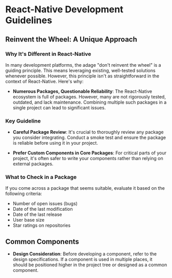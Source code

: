 # React-Native Development Guidelines

## Reinvent the Wheel: A Unique Approach

### Why It's Different in React-Native
In many development platforms, the adage "don't reinvent the wheel" is a guiding principle. This means leveraging existing, well-tested solutions whenever possible. However, this principle isn't as straightforward in the context of React-Native. Here's why:

- **Numerous Packages, Questionable Reliability**: The React-Native ecosystem is full of packages. However, many are not rigorously tested, outdated, and lack maintenance. Combining multiple such packages in a single project can lead to significant issues.

### Key Guideline
- **Careful Package Review**: It's crucial to thoroughly review any package you consider integrating. Conduct a smoke test and ensure the package is reliable before using it in your project.

- **Prefer Custom Components in Core Packages**: For critical parts of your project, it's often safer to write your components rather than relying on external packages.

### What to Check in a Package
If you come across a package that seems suitable, evaluate it based on the following criteria:
- Number of open issues (bugs)
- Date of the last modification
- Date of the last release
- User base size
- Star ratings on repositories

## Common Components

- **Design Consideration**: Before developing a component, refer to the design specifications. If a component is used in multiple places, it should be positioned higher in the project tree or designed as a common component.
